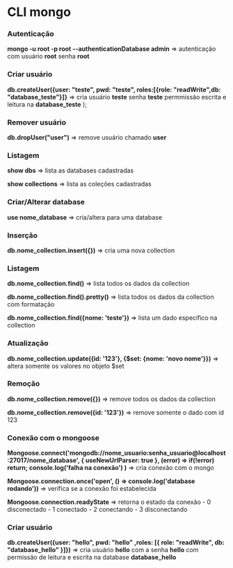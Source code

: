 # CLI mongo

### Autenticação

__mongo -u root -p root --authenticationDatabase admin__ => autenticação com usuário __root__ senha __root__

### Criar usuário

__db.createUser({user: "teste", pwd: "teste", roles:[{role: "readWrite",db: "database_teste"}]}__ => cria usuário __teste__ senha __teste__ permmissão escrita e leitura na __database_teste__
);


### Remover usuário

__db.dropUser("user")__ => remove usuário chamado __user__


### Listagem

__show dbs__ => lista as databases cadastradas

__show collections__ => lista as coleções cadastradas


### Criar/Alterar database

__use nome_database__ => cria/altera para uma database


### Inserção

__db.nome_collection.insert({})__ => cria uma nova collection


### Listagem

__db.nome_collection.find()__ => lista todos os dados da collection

__db.nome_collection.find().pretty()__ => lista todos os dados da collection com formatação

__db.nome_collection.find({nome: 'teste'})__ => lista um dado específico na collection


### Atualização

__db.nome_collection.update({id: '123'}, {$set: {nome: 'novo nome'}})__ => altera somente os valores no objeto $set


### Remoção

__db.nome_collection.remove({})__ => remove todos os dados da collection

__db.nome_collection.remove({id: '123'})__ => remove somente o dado com id 123


### Conexão com o mongoose

__Mongoose.connect('mongodb://nome_usuario:senha_usuario@localhost:27017/nome_database', { useNewUrlParser: true }, (error) => if(!error) return; console.log('falha na conexão') )__ => cria conexão com o mongo

__Mongoose.connection.once('open', () => console.log('database rodando'))__ => verifica se a conexão foi estabelecida

__Mongoose.connection.readyState__ => retorna o estado da conexão
    - 0 disconectado
    - 1 conectado
    - 2 conectando
    - 3 disconectando

### Criar usuário

__db.createUser({user: "hello", pwd: "hello" ,roles: [{ role: "readWrite", db: "database_hello" }]})__ => cria usuário __hello__ com a senha __hello__ com permissão de leitura e escrita na database __database_hello__